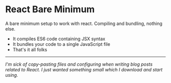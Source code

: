 # React Bare Minimum

A bare minimum setup to work with react. Compiling and bundling, nothing else.

* It compiles ES6 code containing JSX syntax
* It bundles your code to a single JavaScript file
* That's it all folks

---

*I'm sick of copy-pasting files and configuring when writing blog posts related to React. I just wanted something small which I download and start using.*